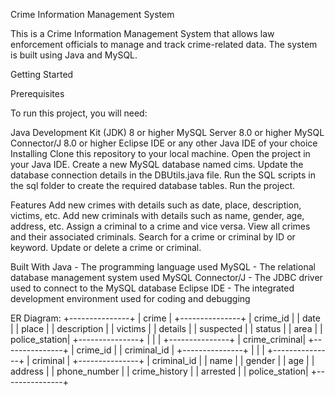 Crime Information Management System

This is a Crime Information Management System that allows law enforcement officials to manage and track crime-related data. The system is built using Java and MySQL.


Getting Started



Prerequisites

To run this project, you will need:

Java Development Kit (JDK) 8 or higher
MySQL Server 8.0 or higher
MySQL Connector/J 8.0 or higher
Eclipse IDE or any other Java IDE of your choice
Installing
Clone this repository to your local machine.
Open the project in your Java IDE.
Create a new MySQL database named cims.
Update the database connection details in the DBUtils.java file.
Run the SQL scripts in the sql folder to create the required database tables.
Run the project.


Features
Add new crimes with details such as date, place, description, victims, etc.
Add new criminals with details such as name, gender, age, address, etc.
Assign a criminal to a crime and vice versa.
View all crimes and their associated criminals.
Search for a crime or criminal by ID or keyword.
Update or delete a crime or criminal.


Built With
Java - The programming language used
MySQL - The relational database management system used
MySQL Connector/J - The JDBC driver used to connect to the MySQL database
Eclipse IDE - The integrated development environment used for coding and debugging




ER Diagram:
            +---------------+
            |     crime     |
            +---------------+
            | crime_id      |
            | date          |
            | place         |
            | description   |
            | victims       |
            | details       |
            | suspected     |
            | status        |
            | area          |
            | police_station|
            +---------------+
                  |
                  |
                  |
            +---------------+
            | crime_criminal|
            +---------------+
            | crime_id      |
            | criminal_id   |
            +---------------+
                  |
                  |
                  |
            +---------------+
            |   criminal    |
            +---------------+
            | criminal_id   |
            | name          |
            | gender        |
            | age           |
            | address       |
            | phone_number  |
            | crime_history |
            | arrested      |
            | police_station|
            +---------------+

